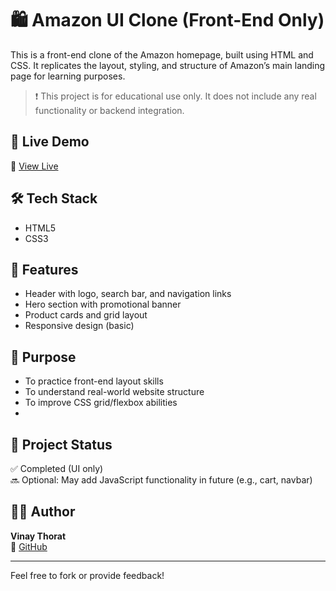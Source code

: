 # 🛍️ Amazon UI Clone (Front-End Only)

This is a front-end clone of the Amazon homepage, built using HTML and CSS. It replicates the layout, styling, and structure of Amazon’s main landing page for learning purposes.

> ❗ This project is for educational use only. It does not include any real functionality or backend integration.

## 📌 Live Demo

🔗 [View Live](https://vinay-amazon-clone.vercel.app/)  

## 🛠️ Tech Stack

- HTML5
- CSS3

## 📁 Features

- Header with logo, search bar, and navigation links
- Hero section with promotional banner
- Product cards and grid layout
- Responsive design (basic)

## 🎯 Purpose

- To practice front-end layout skills
- To understand real-world website structure
- To improve CSS grid/flexbox abilities
- 
## 📍 Project Status

✅ Completed (UI only)  
🔜 Optional: May add JavaScript functionality in future (e.g., cart, navbar)

## 🙋‍♂️ Author

**Vinay Thorat**  
🔗 [GitHub](https://github.com/imvinaythorat-codes)

---

Feel free to fork or provide feedback!
